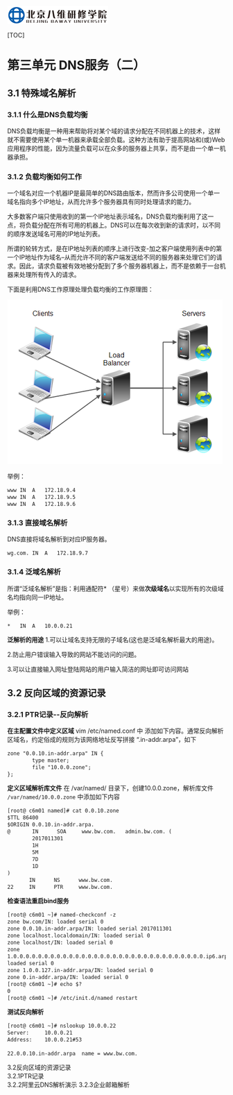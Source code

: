 ![1566910082090](assets/1566910082090.png)



[TOC]



# 第三单元 DNS服务（二）



## 3.1 特殊域名解析

### 3.1.1 什么是DNS负载均衡

DNS负载均衡是一种用来帮助将对某个域的请求分配在不同机器上的技术，这样就不需要使用某个单一机器来承载全部负载。这种方法有助于提高网站和(或)Web应用程序的性能，因为流量负载可以在众多的服务器上共享，而不是由一个单一机器承担。



### 3.1.2 负载均衡如何工作

一个域名对应一个机器IP是最简单的DNS路由版本，然而许多公司使用一个单一域名指向多个IP地址，从而允许多个服务器具有同时处理请求的能力。

大多数客户端只使用收到的第一个IP地址表示域名，DNS负载均衡利用了这一点，将负载分配在所有可用的机器上。DNS可以在每次收到新的请求时，以不同的顺序发送域名可用的IP地址列表。

所谓的轮转方式，是在IP地址列表的顺序上进行改变-加之客户端使用列表中的第一个IP地址作为域名–从而允许不同的客户端发送给不同的服务器来处理它们的请求。因此，请求负载被有效地被分配到了多个服务器机器上，而不是依赖于一台机器来处理所有传入的请求。

下面是利用DNS工作原理处理负载均衡的工作原理图：

![3654482496-54f6c9fe72e0d_articlex](assets/3654482496-54f6c9fe72e0d_articlex.png)

举例：

```
www	IN	A	172.18.9.4
www	IN	A	172.18.9.5
www	IN	A	172.18.9.6
```



### 3.1.3 直接域名解析

DNS直接将域名解析到对应IP服务器。

```
wg.com.	IN	A	172.18.9.7
```



### 3.1.4 泛域名解析

所谓“泛域名解析”是指：利用通配符* （星号）来做**次级域名**以实现所有的次级域名均指向同一IP地址。

举例：

```shell
*	IN	A	10.0.0.21
```

**泛解析的用途**
1.可以让域名支持无限的子域名(这也是泛域名解析最大的用途)。

2.防止用户错误输入导致的网站不能访问的问题。

3.可以让直接输入网址登陆网站的用户输入简洁的网址即可访问网站



## 3.2 反向区域的资源记录

### 3.2.1 PTR记录--反向解析

**在主配置文件中定义区域**
vim /etc/named.conf 中 添加如下内容。通常反向解析区域名，约定俗成的规则为该网络地址反写拼接 “.in-addr.arpa”，如下

```shell
zone "0.0.10.in-addr.arpa" IN {
        type master;
        file "10.0.0.zone";
};
```



**定义区域解析库文件**
在 /var/named/ 目录下，创建10.0.0.zone，解析库文件 
`/var/named/10.0.0.zone` 中添加如下内容

```shell
[root@ c6m01 named]# cat 0.0.10.zone
$TTL 86400
$ORIGIN 0.0.10.in-addr.arpa.
@       IN      SOA     www.bw.com.   admin.bw.com. (
        2017011301
        1H
        5M
        7D
        1D
)
       IN      NS      www.bw.com.
22     IN      PTR     www.bw.com.
```



**检查语法重启bind服务**

```shell
[root@ c6m01 ~]# named-checkconf -z
zone bw.com/IN: loaded serial 0
zone 0.0.10.in-addr.arpa/IN: loaded serial 2017011301
zone localhost.localdomain/IN: loaded serial 0
zone localhost/IN: loaded serial 0
zone 1.0.0.0.0.0.0.0.0.0.0.0.0.0.0.0.0.0.0.0.0.0.0.0.0.0.0.0.0.0.0.0.ip6.arpa/IN: loaded serial 0
zone 1.0.0.127.in-addr.arpa/IN: loaded serial 0
zone 0.in-addr.arpa/IN: loaded serial 0
[root@ c6m01 ~]# echo $?
0
[root@ c6m01 ~]# /etc/init.d/named restart
```

**测试反向解析**

```shell
[root@ c6m01 ~]# nslookup 10.0.0.22
Server:		10.0.0.21
Address:	10.0.0.21#53

22.0.0.10.in-addr.arpa	name = www.bw.com.
```





3.2反向区域的资源记录	
3.2.1PTR记录	
3.2.2阿里云DNS解析演示
3.2.3企业邮箱解析